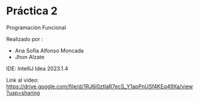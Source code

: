 # Práctica 2 
Programación Funcional

Realizado por : 
- Ana Sofia Alfonso Moncada
- Jhon Alzate

IDE: IntelliJ Idea 2023.1.4

Link al video: https://drive.google.com/file/d/1RJ6i0ztIaR7ecS_Y1apPnUSf4KEq49Xa/view?usp=sharing

